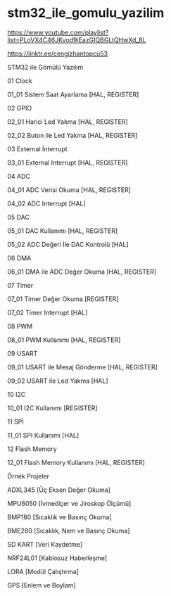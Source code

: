 # stm32_ile_gomulu_yazilim

https://www.youtube.com/playlist?list=PLoVX4C46JKvod9iEazGIQBGLtQHwXd_8L

https://linktr.ee/cengizhantopcu53

STM32 ile Gömülü Yazılım

01 Clock

01_01 Sistem Saat Ayarlama [HAL, REGISTER]

02 GPIO 

02_01 Harici Led Yakma [HAL, REGISTER]

02_02 Buton ile Led Yakma [HAL, REGISTER]

03 External İnterrupt

03_01 External Interrupt [HAL, REGISTER]

04 ADC 

04_01 ADC Verisi Okuma [HAL, REGISTER]

04_02 ADC Interrupt [HAL]

05 DAC 

05_01 DAC Kullanımı [HAL, REGISTER]

05_02 ADC Değeri İle DAC Kontrolü [HAL]

06 DMA

06_01 DMA ile ADC Değer Okuma [HAL, REGISTER]

07 Timer

07_01 Timer Değer Okuma [REGISTER]

07_02 Timer Interrupt [HAL]

08 PWM

08_01 PWM Kullanımı [HAL, REGISTER]

09 USART

09_01 USART ile Mesaj Gönderme [HAL, REGISTER]

09_02 USART ile Led Yakma [HAL]

10 I2C

10_01 I2C Kullanımı [REGISTER]

11 SPI 

11_01 SPI Kullanımı [HAL]

12 Flash Memory

12_01 Flash Memory Kullanımı [HAL, REGISTER]

Örnek Projeler

ADXL345 [Üç Eksen Değer Okuma] 

MPU6050 [İvmeölçer ve Jiroskop Ölçümü] 

BMP180 [Sıcaklık ve Basınç Okuma] 

BME280 [Sıcaklık, Nem ve Basınç Okuma]

SD KART [Veri Kaydetme] 

NRF24L01 [Kablosuz Haberleşme] 

LORA [Modül Çalıştırma] 

GPS [Enlem ve Boylam]
